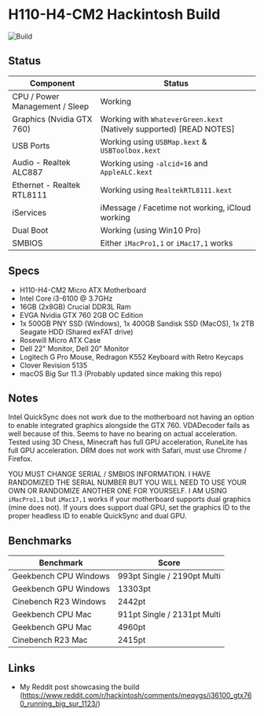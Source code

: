 # H110-H4-CM2 Hackintosh Build

![Build](https://i.redd.it/vn2lr3oq2op61.jpg)


## Status

| Component | Status |
| ------ | ------ |
| CPU / Power Management / Sleep | Working |
| Graphics (Nvidia GTX 760) | Working with `WhateverGreen.kext` (Natively supported) [READ NOTES]|
| USB Ports | Working using `USBMap.kext` & `USBToolbox.kext` |
| Audio - Realtek ALC887 | Working using `-alcid=16` and `AppleALC.kext` |
| Ethernet - Realtek RTL8111 | Working using `RealtekRTL8111.kext` |
| iServices | iMessage / Facetime not working, iCloud working |
| Dual Boot | Working (using Win10 Pro) |
| SMBIOS | Either `iMacPro1,1` or `iMac17,1` works |

## Specs

- H110-H4-CM2 Micro ATX Motherboard
- Intel Core i3-6100 @ 3.7GHz
- 16GB (2x8GB) Crucial DDR3L Ram 
- EVGA Nvidia GTX 760 2GB OC Edition
- 1x 500GB PNY SSD (Windows), 1x 400GB Sandisk SSD (MacOS), 1x 2TB Seagate HDD (Shared exFAT drive)
- Rosewill Micro ATX Case
- Dell 22" Monitor, Dell 20" Monitor
- Logitech G Pro Mouse, Redragon K552 Keyboard with Retro Keycaps
- Clover Revision 5135
- macOS Big Sur 11.3 (Probably updated since making this repo)

## Notes
Intel QuickSync does not work due to the motherboard not having an option to enable integrated graphics alongside the GTX 760. VDADecoder fails as well because of this. Seems to have no bearing on actual acceleration. Tested using 3D Chess, Minecraft has full GPU acceleration, RuneLite has full GPU acceleration. DRM does not work with Safari, must use Chrome / Firefox.

YOU MUST CHANGE SERIAL / SMBIOS INFORMATION. I HAVE RANDOMIZED THE SERIAL NUMBER BUT YOU WILL NEED TO USE YOUR OWN OR RANDOMIZE ANOTHER ONE FOR YOURSELF. I AM USING `iMacPro1,1` but `iMac17,1` works if your motherboard supports dual graphics (mine does not). If yours does support dual GPU, set the graphics ID to the proper headless ID to enable QuickSync and dual GPU.

## Benchmarks

| Benchmark | Score |
| ------ | ------ |
| Geekbench CPU Windows | 993pt Single / 2190pt Multi |
| Geekbench GPU Windows | 13303pt |
| Cinebench R23 Windows | 2442pt |
| Geekbench CPU Mac | 911pt Single / 2131pt Multi |
| Geekbench GPU Mac | 4960pt |
| Cinebench R23 Mac | 2415pt |


## Links

- My Reddit post showcasing the build (https://www.reddit.com/r/hackintosh/comments/meqygs/i36100_gtx760_running_big_sur_1123/)
